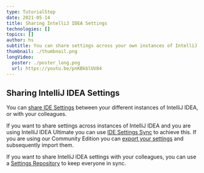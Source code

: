 ```yaml
---
type: TutorialStep
date: 2021-05-14
title: Sharing IntelliJ IDEA Settings
technologies: []
topics: []
author: hs
subtitle: You can share settings across your own instances of IntelliJ IDEA or with your colleagues
thumbnail: ./thumbnail.png
longVideo:
  poster: ./poster_long.png
  url: https://youtu.be/pnKBkblUV84
---
```


## Sharing IntelliJ IDEA Settings
You can [share IDE Settings](https://www.jetbrains.com/help/idea/sharing-your-ide-settings.html) between your different instances of IntelliJ IDEA, or with your colleagues. 

If you want to share settings across instances of IntelliJ IDEA and you are using IntelliJ IDEA Ultimate you can use [IDE Settings Sync](https://www.jetbrains.com/help/idea/sharing-your-ide-settings.html#IDE_settings_sync) to achieve this. If you are using our Community Edition you can [export your settings](https://www.jetbrains.com/help/idea/sharing-your-ide-settings.html#import-export-settings) and subsequently import them. 

If you want to share IntelliJ IDEA settings with your colleagues, you can use a [Settings Repository](https://www.jetbrains.com/help/idea/sharing-your-ide-settings.html#settings-repository) to keep everyone in sync.